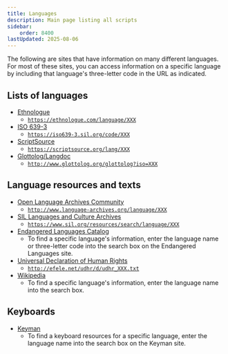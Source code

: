 ```yaml
---
title: Languages
description: Main page listing all scripts
sidebar:
    order: 8400
lastUpdated: 2025-08-06
---
```


The following are sites that have information on many different languages. For most of these sites, you can access information on a specific language by including that language's three-letter code in the URL as indicated.

## Lists of languages

- [Ethnologue]
    - <code>https://ethnologue.com/language/XXX</code>
- [ISO 639-3][iso-639-3]
    - <code>https://iso639-3.sil.org/code/XXX</code>
- [ScriptSource]
    - <code>https://scriptsource.org/lang/XXX</code>
- [Glottolog/Langdoc][glottolog]
    - <code>http://www.glottolog.org/glottolog?iso=XXX</code>

## Language resources and texts

- [Open Language Archives Community][olac]
    - <code>http://www.language-archives.org/language/XXX</code>
- [SIL Languages and Culture Archives][sil-archive]
    - <code>https://www.sil.org/resources/search/language/XXX</code>
- [Endangered Languages Catalog][endangered-lang-cat]
    - To find a specific language's information, enter the language name or three-letter code into the search box on the Endangered Languages site.
- [Universal Declaration of Human Rights][udhr]
    - <code>http://efele.net/udhr/d/udhr_XXX.txt</code>
- [Wikipedia]
    - To find a specific language's information, enter the language name into the search box.
    
## Keyboards

- [Keyman]
   - To find a keyboard resources for a specific language, enter the language name into the search box on the Keyman site.

[Ethnologue]: ethnologue.com
[iso-639-3]: iso639-3.sil.org
[ScriptSource]: scriptsource.org
[glottolog]: www.glottolog.org
[olac]: http:/www.language-archives.org
[sil-archive]: http://www.sil.org/resources
[endangered-lang-cat]: http://www.endangeredlanguages.com
[udhr]: http://efele.net/udhr/index.html
[Wikipedia]: wikipedia.org
[Keyman]: keyman.com

